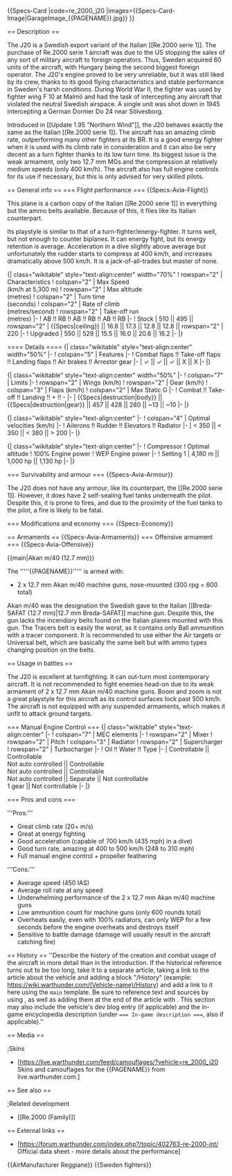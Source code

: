 {{Specs-Card
|code=re_2000_j20
|images={{Specs-Card-Image|GarageImage_{{PAGENAME}}.jpg}}
}}

== Description ==
<!-- ''In the description, the first part should be about the history of and the creation and combat usage of the aircraft, as well as its key features. In the second part, tell the reader about the aircraft in the game. Insert a screenshot of the vehicle, so that if the novice player does not remember the vehicle by name, he will immediately understand what kind of vehicle the article is talking about.'' -->
The J20 is a Swedish export variant of the Italian [[Re.2000 serie 1]]. The purchase of Re.2000 serie 1 aircraft was due to the US stopping the sales of any sort of military aircraft to foreign operators. Thus, Sweden acquired 60 units of the aircraft, with Hungary being the second biggest foreign operator. The J20's engine proved to be very unreliable, but it was still liked by its crew, thanks to its good flying characteristics and stable performance in Sweden's harsh conditions. During World War II, the fighter was used by fighter wing F 10 at Malmö and had the task of intercepting any aircraft that violated the neutral Swedish airspace. A single unit was shot down in 1945 intercepting a German Dornier Do 24 near Sölvesborg.

Introduced in [[Update 1.95 "Northern Wind"]], the J20 behaves exactly the same as the Italian [[Re.2000 serie 1]]. The aircraft has an amazing climb rate, outperforming many other fighters at its BR. It is a good energy fighter when it is used with its climb rate in consideration and it can also be very decent as a turn fighter thanks to its low turn time. Its biggest issue is the weak armament, only two 12.7 mm MGs and the compression at relatively medium speeds (only 400 km/h). The aircraft also has full engine controls for its use if necessary, but this is only advised for very skilled pilots.

== General info ==
=== Flight performance ===
{{Specs-Avia-Flight}}
<!-- ''Describe how the aircraft behaves in the air. Speed, manoeuvrability, acceleration and allowable loads - these are the most important characteristics of the vehicle.'' -->
This plane is a carbon copy of the Italian [[Re.2000 serie 1]] in everything but the ammo belts available. Because of this, it flies like its Italian counterpart.

Its playstyle is similar to that of a turn-fighter/energy-fighter. It turns well, but not enough to counter biplanes. It can energy fight, but its energy retention is average. Acceleration in a dive slightly above average but unfortunately the rudder starts to compress at 400 km/h, and increases dramatically above 500 km/h. It is a jack-of-all-trades but master of none.

{| class="wikitable" style="text-align:center" width="70%"
! rowspan="2" | Characteristics
! colspan="2" | Max Speed<br>(km/h at 5,300 m)
! rowspan="2" | Max altitude<br>(metres)
! colspan="2" | Turn time<br>(seconds)
! colspan="2" | Rate of climb<br>(metres/second)
! rowspan="2" | Take-off run<br>(metres)
|-
! AB !! RB !! AB !! RB !! AB !! RB
|-
! Stock
| 510 || 495 || rowspan="2" | {{Specs|ceiling}} || 16.8 || 17.3 || 12.8 || 12.8 || rowspan="2" | 220
|-
! Upgraded
| 550 || 529 || 15.5 || 16.0 || 20.6 || 16.2
|-
|}

==== Details ====
{| class="wikitable" style="text-align:center" width="50%"
|-
! colspan="5" | Features
|-
! Combat flaps !! Take-off flaps !! Landing flaps !! Air brakes !! Arrestor gear
|-
| ✓ || ✓ || ✓ || X || X     <!-- ✓ -->
|-
|}

{| class="wikitable" style="text-align:center" width="50%"
|-
! colspan="7" | Limits
|-
! rowspan="2" | Wings (km/h)
! rowspan="2" | Gear (km/h)
! colspan="3" | Flaps (km/h)
! colspan="2" | Max Static G
|-
! Combat !! Take-off !! Landing !! + !! -
|-
| {{Specs|destruction|body}} || {{Specs|destruction|gear}} || 457 || 428 || 280 || ~13 || ~10
|-
|}

{| class="wikitable" style="text-align:center"
|-
! colspan="4" | Optimal velocities (km/h)
|-
! Ailerons !! Rudder !! Elevators !! Radiator
|-
| < 350 || < 350 || < 380 || > 200
|-
|}

{| class="wikitable" style="text-align:center"
|-
! Compressor
! Optimal altitude
! 100% Engine power
! WEP Engine power
|-
! Setting 1
| 4,180 m || 1,000 hp || 1,130 hp
|-
|}

=== Survivability and armour ===
{{Specs-Avia-Armour}}
<!-- ''Examine the survivability of the aircraft. Note how vulnerable the structure is and how secure the pilot is, whether the fuel tanks are armoured, etc. Describe the armour, if there is any, and also mention the vulnerability of other critical aircraft systems.'' -->
The J20 does not have any armour, like its counterpart, the [[Re.2000 serie 1]]. However, it does have 2 self-sealing fuel tanks underneath the pilot. Despite this, it is prone to fires, and due to the proximity of the fuel tanks to the pilot, a fire is likely to be fatal.

=== Modifications and economy ===
{{Specs-Economy}}

== Armaments ==
{{Specs-Avia-Armaments}}
=== Offensive armament ===
{{Specs-Avia-Offensive}}
<!-- ''Describe the offensive armament of the aircraft, if any. Describe how effective the cannons and machine guns are in a battle, and also what belts or drums are better to use. If there is no offensive weaponry, delete this subsection.'' -->
{{main|Akan m/40 (12.7 mm)}}

The '''''{{PAGENAME}}''''' is armed with:

* 2 x 12.7 mm Akan m/40 machine guns, nose-mounted (300 rpg = 600 total)

Akan m/40 was the designation the Swedish gave to the Italian [[Breda-SAFAT (12.7 mm)|12.7 mm Breda-SAFAT]] machine gun. Despite this, the gun lacks the incendiary belts found on the Italian planes mounted with this gun. The Tracers belt is easily the worst, as it contains only Ball ammunition with a tracer component. It is recommended to use either the Air targets or Universal belt, which are basically the same belt but with ammo types changing position on the belts.

== Usage in battles ==
<!-- ''Describe the tactics of playing in the aircraft, the features of using aircraft in a team and advice on tactics. Refrain from creating a "guide" - do not impose a single point of view, but instead, give the reader food for thought. Examine the most dangerous enemies and give recommendations on fighting them. If necessary, note the specifics of the game in different modes (AB, RB, SB).'' -->
The J20 is excellent at turnfighting. It can out-turn most contemporary aircraft. It is not recommended to fight enemies head-on due to its weak armament of 2 x 12.7 mm Akan m/40 machine guns. Boom and zoom is not a great playstyle for this aircraft as its control surfaces lock past 500 km/h. The aircraft is not equipped with any suspended armaments, which makes it unfit to attack ground targets.

=== Manual Engine Control ===
{| class="wikitable" style="text-align:center"
|-
! colspan="7" | MEC elements
|-
! rowspan="2" | Mixer
! rowspan="2" | Pitch
! colspan="3" | Radiator
! rowspan="2" | Supercharger
! rowspan="2" | Turbocharger
|-
! Oil !! Water !! Type
|-
| Controllable || Controllable<br>Not auto controlled || Controllable<br>Not auto controlled || Controllable<br>Not auto controlled || Separate || Not controllable<br>1 gear || Not controllable
|-
|}

=== Pros and cons ===
<!-- ''Summarise and briefly evaluate the vehicle in terms of its characteristics and combat effectiveness. Mark its pros and cons in the bulleted list. Try not to use more than 6 points for each of the characteristics. Avoid using categorical definitions such as "bad", "good" and the like - use substitutions with softer forms such as "inadequate" and "effective".'' -->

'''Pros:'''

* Great climb rate (20+ m/s)
* Great at energy fighting
* Good acceleration (capable of 700 km/h (435 mph) in a dive)
* Good turn rate, amazing at 400 to 500 km/h (248 to 310 mph)
* Full manual engine control + propeller feathering

'''Cons:'''

* Average speed (450 IAS)
* Average roll rate at any speed
* Underwhelming performance of the 2 x 12.7 mm Akan m/40 machine guns
* Low ammunition count for machine guns (only 600 rounds total)
* Overheats easily, even with 100% radiators, can only WEP for a few seconds before the engine overheats and destroys itself
* Sensitive to battle damage (damage will usually result in the aircraft catching fire)

== History ==
''Describe the history of the creation and combat usage of the aircraft in more detail than in the introduction. If the historical reference turns out to be too long, take it to a separate article, taking a link to the article about the vehicle and adding a block "/History" (example: <nowiki>https://wiki.warthunder.com/(Vehicle-name)/History</nowiki>) and add a link to it here using the <code>main</code> template. Be sure to reference text and sources by using <code><nowiki><ref></ref></nowiki></code>, as well as adding them at the end of the article with <code><nowiki><references /></nowiki></code>. This section may also include the vehicle's dev blog entry (if applicable) and the in-game encyclopedia description (under <code><nowiki>=== In-game description ===</nowiki></code>, also if applicable).''

== Media ==
<!-- ''Excellent additions to the article would be video guides, screenshots from the game, and photos.'' -->

;Skins

* [https://live.warthunder.com/feed/camouflages/?vehicle=re_2000_j20 Skins and camouflages for the {{PAGENAME}} from live.warthunder.com.]

== See also ==
<!-- ''Links to the articles on the War Thunder Wiki that you think will be useful for the reader, for example:''
* ''reference to the series of the aircraft;''
* ''links to approximate analogues of other nations and research trees.'' -->

;Related development

* [[Re.2000 (Family)]]

== External links ==
<!--''Paste links to sources and external resources, such as:''
* ''topic on the official game forum;''
* ''other literature.''-->

* [https://forum.warthunder.com/index.php?/topic/402763-re-2000-int/ Official data sheet - more details about the performance]

{{AirManufacturer Reggiane}}
{{Sweden fighters}}